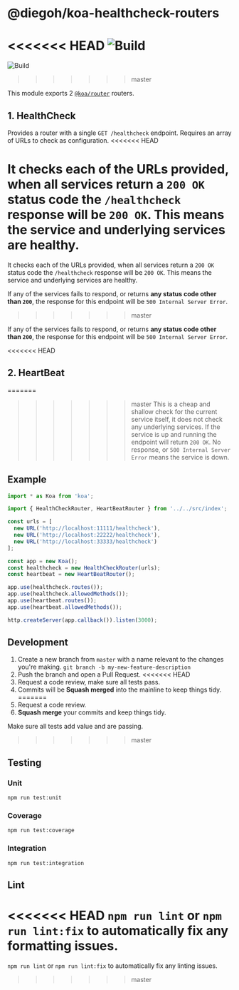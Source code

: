 # @diegoh/koa-healthcheck-routers

<<<<<<< HEAD
![Build](https://github.com/diegoh/koa-healthcheck-routers/workflows/Build/badge.svg)
=======

![Build](https://github.com/diegoh/healthcheck/workflows/Build/badge.svg)
>>>>>>> master

This module exports 2 [`@koa/router`](https://github.com/koajs/router) routers.

## 1. HealthCheck

Provides a router with a single `GET /healthcheck` endpoint.
Requires an array of URLs to check as configuration.
<<<<<<< HEAD

It checks each of the URLs provided, when all services return a `200 OK` status code the `/healthcheck` response will be `200 OK`. This means the service and underlying services are healthy.
=======

It checks each of the URLs provided, when all services return a `200 OK` status code the `/healthcheck` response will be `200 OK`. This means the service and underlying services are healthy.

If any of the services fails to respond, or returns **any status code other than `200`**, the response for this endpoint will be `500 Internal Server Error`.
>>>>>>> master

If any of the services fails to respond, or returns **any status code other than `200`**, the response for this endpoint will be `500 Internal Server Error`.

<<<<<<< HEAD
## 2. HeartBeat

=======
>>>>>>> master
This is a cheap and shallow check for the current service itself, it does not check any underlying services.
If the service is up and running the endpoint will return `200 OK`. No response, or `500 Internal Server Error` means the service is down.

## Example

```js
import * as Koa from 'koa';

import { HealthCheckRouter, HeartBeatRouter } from '../../src/index';

const urls = [
  new URL('http://localhost:11111/healthcheck'),
  new URL('http://localhost:22222/healthcheck'),
  new URL('http://localhost:33333/healthcheck')
];

const app = new Koa();
const healthcheck = new HealthCheckRouter(urls);
const heartbeat = new HeartBeatRouter();

app.use(healthcheck.routes());
app.use(healthcheck.allowedMethods());
app.use(heartbeat.routes());
app.use(heartbeat.allowedMethods());

http.createServer(app.callback()).listen(3000);
```

## Development

1. Create a new branch from `master` with a name relevant to the changes you're making. `git branch -b my-new-feature-description`
2. Push the branch and open a Pull Request.
<<<<<<< HEAD
3. Request a code review, make sure all tests pass.
4. Commits will be **Squash merged** into the mainline to keep things tidy.
=======
3. Request a code review.
4. **Squash merge** your commits and keep things tidy.

Make sure all tests add value and are passing.
>>>>>>> master

## Testing

### Unit

`npm run test:unit`

### Coverage

`npm run test:coverage`

### Integration

`npm run test:integration`

## Lint

<<<<<<< HEAD
`npm run lint` or `npm run lint:fix` to automatically fix any formatting issues.
=======
`npm run lint` or `npm run lint:fix` to automatically fix any linting issues.
>>>>>>> master
